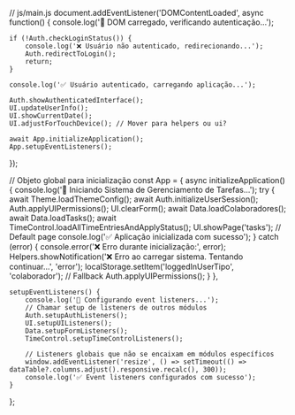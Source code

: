 // js/main.js
document.addEventListener('DOMContentLoaded', async function() {
    console.log('📄 DOM carregado, verificando autenticação...');

    if (!Auth.checkLoginStatus()) {
        console.log('❌ Usuário não autenticado, redirecionando...');
        Auth.redirectToLogin();
        return;
    }

    console.log('✅ Usuário autenticado, carregando aplicação...');

    Auth.showAuthenticatedInterface();
    UI.updateUserInfo();
    UI.showCurrentDate();
    UI.adjustForTouchDevice(); // Mover para helpers ou ui?

    await App.initializeApplication();
    App.setupEventListeners();
});

// Objeto global para inicialização
const App = {
    async initializeApplication() {
        console.log('🚀 Iniciando Sistema de Gerenciamento de Tarefas...');
        try {
            await Theme.loadThemeConfig();
            await Auth.initializeUserSession();
            Auth.applyUIPermissions();
            UI.clearForm();
            await Data.loadColaboradores();
            await Data.loadTasks();
            await TimeControl.loadAllTimeEntriesAndApplyStatus();
            UI.showPage('tasks'); // Default page
            console.log('✅ Aplicação inicializada com sucesso');
        } catch (error) {
            console.error('❌ Erro durante inicialização:', error);
            Helpers.showNotification('❌ Erro ao carregar sistema. Tentando continuar...', 'error');
            localStorage.setItem('loggedInUserTipo', 'colaborador'); // Fallback
            Auth.applyUIPermissions();
        }
    },

    setupEventListeners() {
        console.log('🎯 Configurando event listeners...');
        // Chamar setup de listeners de outros módulos
        Auth.setupAuthListeners();
        UI.setupUIListeners();
        Data.setupFormListeners();
        TimeControl.setupTimeControlListeners();

        // Listeners globais que não se encaixam em módulos específicos
        window.addEventListener('resize', () => setTimeout(() => dataTable?.columns.adjust().responsive.recalc(), 300));
        console.log('✅ Event listeners configurados com sucesso');
    }
};
